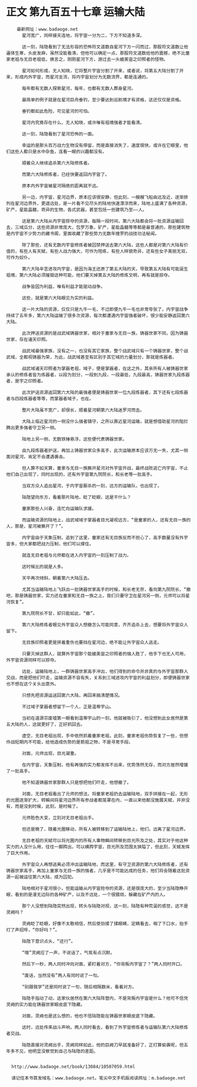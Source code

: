 # 正文 第九百五十七章 运输大陆
        最新网址：www.badaoge.net
          星河宽广，同样接天连地，将宇宙一分为二，下方不知道多深。
      
          这一刻，陆隐看到了无法形容的恐怖符文道数自星河下方一闪而过，那股符文道数让他遍体生寒，头皮发麻，虽然没能看清，但他可以确定一点，那股符文道数给他的震撼，绝不比童家老祖与无目老祖低，换言之，刚刚星河下方，游过去一头媲美宙之印照者的怪物。
      
          星河如何形成，无人知晓，它将整片宇宙分割了开来，或者说，将第五大陆分割了开来，形成内外宇宙，而星河支流，将内宇宙划分为无数流界，都是连通的。
      
          每年都有无数人探索星河，每年，也都有无数人葬身星河。
      
          最简单的例子就是在星河巨舟垂钓，至少要达到巡航境才有资格，这还仅仅是资格。
      
          垂钓都如此危险，可见星河的可怕。
      
          星河内究竟存在什么，无人知晓，或许唯有祖境强者才能看清。
      
          这一刻，陆隐看到了星河恐怖的一面。
      
          幸运的是那头百万战力生物没有停留，而是直接消失了，速度很快，或许在它眼里，他们这些人都只是水中杂鱼，连看一眼的兴趣都没有。
      
          顺着众人继续追杀第六大陆修炼者。
      
          而第六大陆修炼者，已经快要返回内宇宙了。
      
          原本内外宇宙被星河隔绝的距离就不远。
      
          另一边，内宇宙，星河边界，原本应该很安静，但此刻，一艘艘飞船由远及近，逐渐排列在星河边界外，更遥远处，是一片看不见尽头的陆地快速漂浮而来，陆地上盛满了各种资源，矿产，星能晶髓，奇异的生物，各式武器，甚至包括一些建筑乃至——人。
      
          这是第六大陆从内宇宙掠夺的资源，每隔一段时间，第六大陆都会将一批资源运输回去，三域瓜分，这些资源非常庞大，包罗万象，矿产，星能晶髓等等都是最普通的，那些建筑物是内宇宙不少势力的藏书阁，里面收藏了那些势力无数年搜罗的战技功法秘闻。
      
          除了那些，还有无数内宇宙修炼者被囚禁押送去第六大陆，这些人都是对第六大陆有价值的，有些人有天赋，有些人战力强大，可作为陪练，有些人样貌奇异，还有些女子美丽无双，可作为奴仆。
      
          第六大陆辛苦进攻内宇宙，是因为海王还原了第五大陆的天，导致第五大陆有可能诞生祖境，第六大陆必须摧毁这种可能，他们要灭掉第五大陆的修炼文明，再有就是掠夺。
      
          战争皆因为利益，唯有利益才能驱动战争。
      
          这些，就是第六大陆眼见为实的利益。
      
          这一片大陆的资源，仅仅只是九牛一毛，不过即便九牛一毛也非常夸张了，内宇宙战争持续了五年多，第六大陆运输了很多次资源，每次都遭遇内宇宙强者破坏，很少能安静返回第六大陆。
      
          此次押送资源的是战武域铸器世家，相对于童家与无目一族，铸器世家不同，因为铸器世家，存在诸天印照。
      
          战武域最强家族，没有之一，也没有其它家族，整个战武域只有一个铸器世家，整个战武域，全都视铸器为荣，为此，战武域甚至有区别于其它域的力量划分，那就是炼器者。
      
          战武域诸天印照者为掌器老祖，域子，便是掌器者，在这之外，其余所有人被铸器世家承认的修炼者皆为炼器者，以段为划分，一段到九段，一段最低，九段最高，铸器世家九段炼器者，是宇之印照者。
      
          此次护送资源返回第六大陆的最强者便是铸器世家一位九段炼器者，其下还有七段炼器者与四段炼器者等等，而掌器者域子，也在。
      
          整片大陆虽不宽广，却很长，顺着星河朝第六大陆迷罗河而去。
      
          大陆上临近星河的一侧没什么强者镇守，之所以靠近星河运输，就是想借助星河的阻拦腾出更多强者守卫另一侧。
      
          陆地上另一侧，无数铁锤悬浮，这些便代表铸器世家。
      
          由九段炼器者护送，再加上铸器世家众多高手，此次运输原本应该万无一失，尤其一侧面对星河，肯定不会遭遇袭击。
      
          但人算不如天算，童家与无目一族撕开星河对外宇宙开战，最终战败逃亡内宇宙，不止他们自己出现了，同时出现的，还有外宇宙第九院院长，和长老等一批高手。
      
          当双方众人追出星河，于内宇宙厮杀的一刻，远方的运输队，也出现了。
      
          陆隐望向东方，看着那片陆地，眨了眨眼，这是干什么？
      
          童家那些人兴奋，连忙向运输队求援。
      
          而运输资源的陆地上，战武域域子掌器者目光凝视远方，“是童家的人，还有无目一族的人，那是，星河被撕开了？”。
      
          内宇宙由于天象压制，追到了这里，童家还有无目族反而不担心了，高手数量没有外宇宙多，但大家都把战力压制，他们可以撑住。
      
          就连无目老祖与元师都在进入内宇宙的一刻压制了战力。
      
          这时候比的就是人多。
      
          天平再次倾斜，朝着第六大陆压去。
      
          尤其当运输陆地上飞跃出一批铸器世家高手的时候，和长老无奈，看向第九院院长，“撤吧，那是铸器世家，实力还在童家和无目一族之上，我们只要守卫在星河另一侧，元师可以将星河恢复”。
      
          第九院院长不甘，却只能如此，“撤”。
      
          第六大陆修炼者眼见外宇宙众人想撤怎么可能同意，齐齐追杀上去，想要将外宇宙众人留下。
      
          无目族印照者更是拼着重伤也要挡在星河边，绝不能让外宇宙众人逃走。
      
          只要灭掉这群人，就算外宇宙那个能媲美宙之印照者的强人胜了，他手下也无人可用，外宇宙资源同样可以掠夺。
      
          远处，运输陆地上，一群铸器世家高手冲出，他们得到的命令并非真的与外宇宙那群人交战，而是把他们吓走，运输资源不容有失，关系到三域进攻内宇宙的利益划分，即便铸器世家也不想在这个关头出意外。
      
          只想先把资源运送回第六大陆，再回来搞清楚情况。
      
          不过域子掌器者想留下一个人，正是温蒂宇山。
      
          当初在道源宗废墟第一眼看到温蒂宇山的一刻，他就被吸引了，他没想到此女居然是第五大陆的人，这就更好了，正好抓回去。
      
          虚空，无目老祖出现，手中依然抓着童家老祖，此刻，童家老祖伤势恢复了一些，但想作战短期内不可能，给他造成伤势的是箭祖之物，不是寻常手段。
      
          对面，元师出现，目光凝重。
      
          在内宇宙，天象压制，他有再强的实力都发挥不出来，优势荡然无存，而对方居然增援了一批高手。
      
          他不知道铸器世家那群人只是想把他们吓走，他想撤了。
      
          对面，无目老祖看出了元师的想法，将童家老祖扔去运输陆地，双手拼接在一起，无形的光圈逐渐扩大，转瞬间将星河边界所有参战者都笼罩在内，一直以来他都没施展天赋，并非没有，而是没到时候，此刻，是时候了。
      
          元师脸色大变，立刻对无目老祖出手。
      
          但还是晚了，随着光圈移动，所有人被转移到了运输陆地上，他们，远离了星河边界。
      
          无目老祖的天赋可以将光圈内的所有人事物瞬间转移到目光所及之处，其实对于他这种实力的人没什么用，往往一脚跨出，可以横跨宇宙，目光所及范围太狭隘了，但此刻，天赋发挥了巨大作用。
      
          外宇宙众人再想逃离必须冲出运输陆地，而这里，有守卫资源的第六大陆修炼者，还有铸器世家高手，再加上童家与无目一族的强者，几乎是不可能达成的任务，他们将会随着这批资源一起被运往第六大陆，成为囚犯。
      
          陆地相对于星河很小，但能运输从内宇宙抢夺的资源，还是很庞大的，至少当陆隐睁开眼，看到的是漫无边际的各种矿产，以及不远处，一个很猥琐，躲藏在矿产内的人。
      
          那个人没想到陆隐突然出现，转头与陆隐对视，这一刻，陆隐有种荒诞的感觉，这不是灵阙吗？
      
          灵阙眨了眨眼，好像不太敢相信，然后使劲揉了揉眼睛，定睛看去，咽了下口水，抬手打了声招呼，“你好吗？”。
      
          陆隐下意识点头，“还行”。
      
          “哦”灵阙应了一声，不说话了，气氛有点沉默。
      
          然后下一秒，两人同时冲向对面，紧盯着对方，“你背叛内宇宙了？”两人同时开口。
      
          “废话，当然没有”两人有同时说了一句。
      
          “别跟我学”还是同时说了一句，随后相隔数米，看着对方。
      
          陆隐手指动了动，这家伙居然在第六大陆阵营内，不是背叛内宇宙是什么？他可不信凭灵阙的实力能在铸器世家眼皮底下隐藏。
      
          对面，灵阙也是这么想的，他也不信陆隐能在铸器世家眼皮底下隐藏。
      
          这时，远处传来战斗声响，两人同时看去，看到了外宇宙修炼者与运输队第六大陆修炼者交战。
      
          陆隐直接对灵阙出手，灵阙同样如此，他的巨阙刀早就准备好了，正打算偷袭呢，但五年多不见，他明显没察觉到自己与陆隐的差距。
      
      
      http://www.badaoge.net/book/13084/10507059.html
      
      请记住本书首发域名：www.badaoge.net。笔尖中文手机版阅读网址：m.badaoge.net